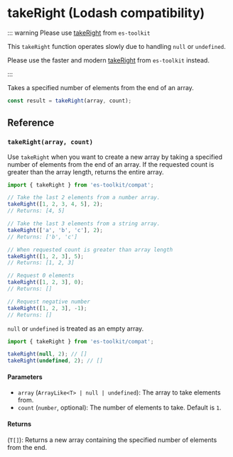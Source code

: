 # takeRight (Lodash compatibility)

::: warning Please use [takeRight](../../array/takeRight.md) from `es-toolkit`

This `takeRight` function operates slowly due to handling `null` or `undefined`.

Please use the faster and modern [takeRight](../../array/takeRight.md) from `es-toolkit` instead.

:::

Takes a specified number of elements from the end of an array.

```typescript
const result = takeRight(array, count);
```

## Reference

### `takeRight(array, count)`

Use `takeRight` when you want to create a new array by taking a specified number of elements from the end of an array. If the requested count is greater than the array length, returns the entire array.

```typescript
import { takeRight } from 'es-toolkit/compat';

// Take the last 2 elements from a number array.
takeRight([1, 2, 3, 4, 5], 2);
// Returns: [4, 5]

// Take the last 3 elements from a string array.
takeRight(['a', 'b', 'c'], 2);
// Returns: ['b', 'c']

// When requested count is greater than array length
takeRight([1, 2, 3], 5);
// Returns: [1, 2, 3]

// Request 0 elements
takeRight([1, 2, 3], 0);
// Returns: []

// Request negative number
takeRight([1, 2, 3], -1);
// Returns: []
```

`null` or `undefined` is treated as an empty array.

```typescript
import { takeRight } from 'es-toolkit/compat';

takeRight(null, 2); // []
takeRight(undefined, 2); // []
```

#### Parameters

- `array` (`ArrayLike<T> | null | undefined`): The array to take elements from.
- `count` (`number`, optional): The number of elements to take. Default is `1`.

#### Returns

(`T[]`): Returns a new array containing the specified number of elements from the end.
